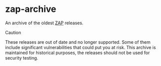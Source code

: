 # zap-archive
An archive of the oldest [ZAP](https://github.com/zaproxy/zaproxy/) releases.

> [!CAUTION]
> These releases are out of date and no longer supported.
> Some of them include significant vulnerabilities that could put you at risk.
> This archive is maintained for historical purposes, the releases should not be used for security testing.
